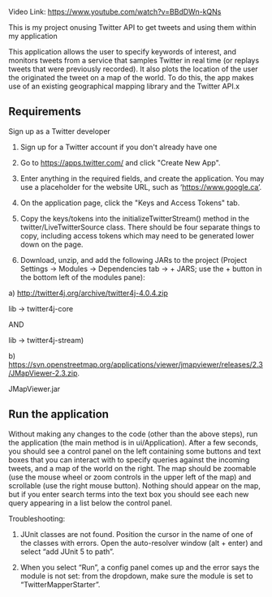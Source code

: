 Video Link: https://www.youtube.com/watch?v=BBdDWn-kQNs

This is my project onusing Twitter API to get tweets and using them within my application

This application allows the user to specify keywords of interest, and monitors tweets from a service that samples Twitter in
real time (or replays tweets that were previously recorded). It also plots the location of the user the originated the tweet
on a map of the world. To do this, the app makes use of an existing geographical mapping library and the Twitter API.x

Requirements
------------

Sign up as a Twitter developer

1) Sign up for a Twitter account if you don't already have one

2) Go to https://apps.twitter.com/ and click "Create New App".

3) Enter anything in the required fields, and create the application. You may use a placeholder for the website URL, such as ‘https://www.google.ca’.

4) On the application page, click the "Keys and Access Tokens" tab.

5) Copy the keys/tokens into the initializeTwitterStream() method in the twitter/LiveTwitterSource class. There should be four separate things to copy, including access tokens which may need to be generated lower down on the page.

6) Download, unzip, and add the following JARs to the project (Project Settings -> Modules -> Dependencies tab -> + JARS; use the + button in the bottom left of the modules pane):

a) http://twitter4j.org/archive/twitter4j-4.0.4.zip

lib -> twitter4j-core 

AND 

lib -> twitter4j-stream)

b) https://svn.openstreetmap.org/applications/viewer/jmapviewer/releases/2.3/JMapViewer-2.3.zip. 

JMapViewer.jar


Run the application
-------------------
Without making any changes to the code (other than the above steps), run the application (the main method is in ui/Application).
After a few seconds, you should see a control panel on the left containing some buttons and text boxes that you can interact
with to specify queries against the incoming tweets, and a map of the world on the right. The map should be zoomable
(use the mouse wheel or zoom controls in the upper left of the map) and scrollable (use the right mouse button).
Nothing should appear on the map, but if you enter search terms into the text box you should see each new query appearing
in a list below the control panel.

Troubleshooting: 

1) JUnit classes are not found. Position the cursor in the name of one of the classes with errors. Open the auto-resolver window (alt +  enter) and select “add JUnit 5 to path”.

2) When you select “Run”, a config panel comes up and the error says the module is not set: from the dropdown, make sure the module is set to “TwitterMapperStarter”.